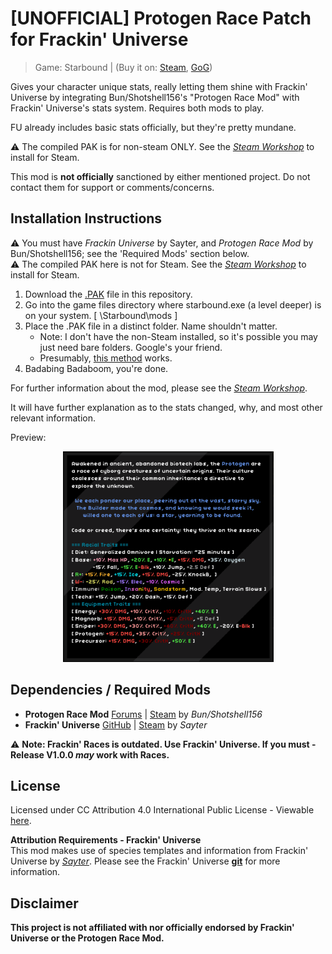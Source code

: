 # [UNOFFICIAL] Protogen Race Patch for Frackin' Universe 
> Game: Starbound | (Buy it on: [Steam](https://store.steampowered.com/app/211820/Starbound/), [GoG](https://www.gog.com/en/game/starbound))

Gives your character unique stats, really letting them shine with Frackin' Universe by integrating Bun/Shotshell156's "Protogen Race Mod" with Frackin' Universe's stats system. Requires both mods to play.

FU already includes basic stats officially, but they're pretty mundane.

⚠ The compiled PAK is for non-steam ONLY. See the [*Steam Workshop*](https://steamcommunity.com/sharedfiles/filedetails/?id=2808096136) to install for Steam.

This mod is **not officially** sanctioned by either mentioned project. Do not contact them for support or comments/concerns. 
   
## Installation Instructions
⚠ You must have *Frackin Universe* by Sayter, and *Protogen Race Mod* by Bun/Shotshell156; see the 'Required Mods' section below.  
⚠ The compiled PAK here is not for Steam. See the [*Steam Workshop*](https://steamcommunity.com/sharedfiles/filedetails/?id=2808096136) to install for Steam.  
1. Download the [.PAK](https://github.com/CanadianVice/Starbound__FU_Protogen-Race-Patch_UNOFFICIAL/raw/main/fu_protogen1_racepatch.pak) file in this repository. 
2. Go into the game files directory where starbound.exe (a level deeper) is on your system.
[ \Starbound\mods ]
3. Place the .PAK file in a distinct folder. Name shouldn't matter.
    * Note: I don't have the non-Steam installed, so it's possible you may just need bare folders. Google's your friend.
    * Presumably, [this method](https://starbounder.org/Mods/Installation#Install_Guide_for_Starbound_Mods) works.
4. Badabing Badaboom, you're done.
	 
For further information about the mod, please see the [*Steam Workshop*](https://steamcommunity.com/sharedfiles/filedetails/?id=2808096136).
  
It will have further explanation as to the stats changed, why, and most other relevant information.
  
Preview:
<div align="center">
<img src="https://github.com/CanadianVice/FU_Protogen-Race-Patch_UNOFFICIAL/blob/main/related_files/steam_listing/stats_ss.png" alt="Screenshot of Protogen Species Description" width="337px" height="337px">
</div>
  
## Dependencies / Required Mods
* **Protogen Race Mod** [Forums](https://community.playstarbound.com/resources/protogen-race.5802/) | [Steam](https://steamcommunity.com/workshop/filedetails/?id=1789115955) by *Bun/Shotshell156*
* **Frackin' Universe** [GitHub](https://github.com/sayterdarkwynd/FrackinUniverse) | [Steam](https://steamcommunity.com/workshop/filedetails/?id=729480149) by *Sayter*

⚠ **Note: Frackin' Races is outdated. Use Frackin' Universe. If you must - Release V1.0.0 *may* work with Races.**

## License
Licensed under CC Attribution 4.0 International Public License - Viewable [here](https://creativecommons.org/licenses/by/4.0/legalcode).

**Attribution Requirements - Frackin' Universe**  
This mod makes use of species templates and information from Frackin' Universe by [*Sayter*](https://github.com/sayterdarkwynd/). 
Please see the Frackin' Universe [**git**](https://github.com/sayterdarkwynd/FrackinUniverse) for more information.

## Disclaimer
**This project is not affiliated with nor officially endorsed by Frackin' Universe or the Protogen Race Mod.**


